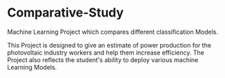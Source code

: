 # Comparative-Study
Machine Learning Project which compares different classification Models.


This Project is designed to give an estimate of power production for the photovoltaic industry workers and help them increase efficiency.
The Project also reflects the student's ability to deploy various machine Learning Models.
